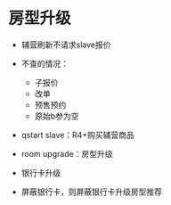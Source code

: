 # 房型升级

* 辅营刷新不请求slave报价
* 不查的情况：

  * 子报价
  * 改单
  * 预售预约
  * 原始b参为空
* qstart slave：R4+购买辅营商品
* room upgrade：房型升级
* 银行卡升级
* 屏蔽银行卡，则屏蔽银行卡升级房型推荐

‍
